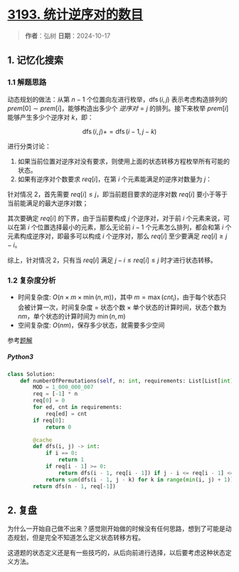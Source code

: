 # [3193. 统计逆序对的数目](https://leetcode.cn/problems/count-the-number-of-inversions/description/)

> **作者**：弘树
> **日期**：2024-10-17

## 1. 记忆化搜索

### 1.1 解题思路

动态规划的做法：从第 $n - 1$ 个位置向左进行枚举，$\operatorname{dfs}(i, j)$ 表示考虑构造排列的 $prem[0]\sim prem[i]$，能够构造出多少个 $逆序对 = j$ 的排列。接下来枚举 $prem[i]$ 能够产生多少个逆序对 $k$，即：

$$
    \operatorname{dfs}(i, j) += \operatorname{dfs}(i - 1, j - k)
$$

进行分类讨论：

1. 如果当前位置对逆序对没有要求，则使用上面的状态转移方程枚举所有可能的状态。
2. 如果有逆序对个数要求 $req[i]$，在第 $i$ 个元素能满足的逆序对数量为 $j$：
   
针对情况 2，首先需要 $req[i] \leq j$，即当前题目要求的逆序对数 $req[i]$ 要小于等于当前能满足的最大逆序对数；
   
其次要确定 $req[i]$ 的下界，由于当前要构成 $j$ 个逆序对，对于前 $i$ 个元素来说，可以在第 $i$ 个位置选择最小的元素，那么无论前 $i - 1$ 个元素怎么排列，都会和第 $i$ 个元素构成逆序对，即最多可以构成 $i$ 个逆序对，那么 $req[i]$ 至少要满足 $req[i] \geq j - i$。

综上，针对情况 2，只有当 $req[i]$ 满足 $j - i \leq req[i] \leq j$ 时才进行状态转移。

### 1.2 复杂度分析

- 时间复杂度: $O(n\times m \times \min(n, m))$，其中 $m = \max(cnt_i)$，由于每个状态只会被计算一次，时间复杂度 = 状态个数 × 单个状态的计算时间，状态个数为 $nm$，单个状态的计算时间为 $\min(n, m)$
- 空间复杂度: $O(nm)$，保存多少状态，就需要多少空间

参考[题解](https://leetcode.cn/problems/count-the-number-of-inversions/solutions/2819143/jiao-ni-yi-bu-bu-si-kao-dpcong-ji-yi-hua-974t)

##### Python3

```python
class Solution:
    def numberOfPermutations(self, n: int, requirements: List[List[int]]) -> int:
        MOD = 1_000_000_007
        req = [-1] * n
        req[0] = 0
        for ed, cnt in requirements:
            req[ed] = cnt
        if req[0]:
            return 0

        @cache
        def dfs(i, j) -> int:
            if i == 0:
                return 1
            if req[i - 1] >= 0:
                return dfs(i - 1, req[i - 1]) if j - i <= req[i - 1] <= j else 0
            return sum(dfs(i - 1, j - k) for k in range(min(i, j) + 1)) % MOD
        return dfs(n - 1, req[-1])
```

## 2. 复盘

为什么一开始自己做不出来？感觉刚开始做的时候没有任何思路，想到了可能是动态规划，但是完全不知道怎么定义状态转移方程。

这道题的状态定义还是有一些技巧的，从后向前进行选择，以后要考虑这种状态定义方法。